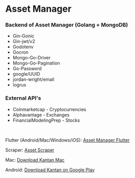 # Asset Manager

### Backend of Asset Manager (Golang + MongoDB)

<ul>
    <li> Gin-Gonic
    <li> Gin-jwt/v2
    <li> Godotenv
    <li> Gocron
    <li> Mongo-Go-Driver
    <li> Mongo-Go-Pagination
    <li> Go-Password
    <li> google/UUID
    <li> jordan-wright/email
    <li> logrus
</ul>

### External API's

<ul>
    <li> Coinmarketcap - Cryptocurrencies
    <li> Alphavantage - Exchanges
    <li> FinancialModelingPrep - Stocks
</ul>

&nbsp;

Flutter (Android/Mac/Windows/iOS): [Asset Manager Flutter](https://github.com/MrNtlu/Asset-Manager-Flutter)

Scraper: [Asset Scraper](https://github.com/MrNtlu/Asset-Scraper)

Mac: [Download Kantan Mac](https://github.com/MrNtlu/Asset-Manager-Flutter/raw/master/installers/dmg_creator/kantan.dmg)

Android: [Download Kantan on Google Play](https://play.google.com/store/apps/details?id=com.mrntlu.kantan)